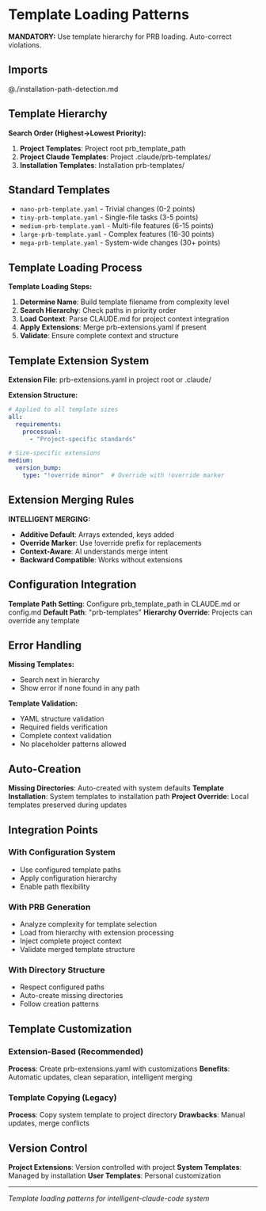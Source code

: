 # Template Loading Patterns

**MANDATORY:** Use template hierarchy for PRB loading. Auto-correct violations.

## Imports

@./installation-path-detection.md

## Template Hierarchy

**Search Order (Highest→Lowest Priority):**
1. **Project Templates**: Project root prb_template_path
2. **Project Claude Templates**: Project .claude/prb-templates/
3. **Installation Templates**: Installation prb-templates/

## Standard Templates

- `nano-prb-template.yaml` - Trivial changes (0-2 points)
- `tiny-prb-template.yaml` - Single-file tasks (3-5 points)  
- `medium-prb-template.yaml` - Multi-file features (6-15 points)
- `large-prb-template.yaml` - Complex features (16-30 points)
- `mega-prb-template.yaml` - System-wide changes (30+ points)

## Template Loading Process

**Template Loading Steps:**
1. **Determine Name**: Build template filename from complexity level
2. **Search Hierarchy**: Check paths in priority order
3. **Load Context**: Parse CLAUDE.md for project context integration
4. **Apply Extensions**: Merge prb-extensions.yaml if present
5. **Validate**: Ensure complete context and structure

## Template Extension System

**Extension File**: prb-extensions.yaml in project root or .claude/

**Extension Structure:**
```yaml
# Applied to all template sizes
all:
  requirements:
    processual:
      - "Project-specific standards"

# Size-specific extensions
medium:
  version_bump:
    type: "!override minor"  # Override with !override marker
```

## Extension Merging Rules

**INTELLIGENT MERGING:**
- **Additive Default**: Arrays extended, keys added
- **Override Marker**: Use !override prefix for replacements  
- **Context-Aware**: AI understands merge intent
- **Backward Compatible**: Works without extensions

## Configuration Integration

**Template Path Setting**: Configure prb_template_path in CLAUDE.md or config.md
**Default Path**: "prb-templates"
**Hierarchy Override**: Projects can override any template

## Error Handling

**Missing Templates:**
- Search next in hierarchy
- Show error if none found in any path

**Template Validation:**
- YAML structure validation
- Required fields verification
- Complete context validation
- No placeholder patterns allowed

## Auto-Creation

**Missing Directories**: Auto-created with system defaults
**Template Installation**: System templates to installation path
**Project Override**: Local templates preserved during updates

## Integration Points

### With Configuration System
- Use configured template paths
- Apply configuration hierarchy
- Enable path flexibility

### With PRB Generation  
- Analyze complexity for template selection
- Load from hierarchy with extension processing
- Inject complete project context
- Validate merged template structure

### With Directory Structure
- Respect configured paths
- Auto-create missing directories
- Follow creation patterns

## Template Customization

### Extension-Based (Recommended)
**Process**: Create prb-extensions.yaml with customizations
**Benefits**: Automatic updates, clean separation, intelligent merging

### Template Copying (Legacy)
**Process**: Copy system template to project directory
**Drawbacks**: Manual updates, merge conflicts

## Version Control

**Project Extensions**: Version controlled with project
**System Templates**: Managed by installation
**User Templates**: Personal customization

---
*Template loading patterns for intelligent-claude-code system*